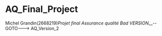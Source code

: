 # AQ_Final_Project
Michel Grandin(2668219)_Projet final Assurance qualité
Bad VERSION___--GOTO---> AQ_Version_2
